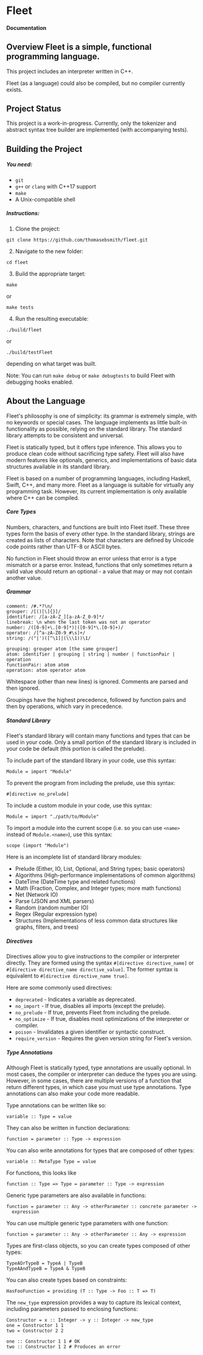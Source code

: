 # Fleet
#### Documentation

## Overview Fleet is a simple, functional programming language.
This project includes an interpreter written in C++.

Fleet (as a language) could also be compiled, but no compiler currently exists.

## Project Status
This project is a work-in-progress. Currently, only the tokenizer and abstract
syntax tree builder are implemented (with accompanying tests).

## Building the Project
##### You need:
 * `git`
 * `g++` or `clang` with C++17 support
 * `make`
 * A Unix-compatible shell

##### Instructions:
 1. Clone the project:
  ```
  git clone https://github.com/thomasebsmith/fleet.git
  ```
 2. Navigate to the new folder:
  ```
  cd fleet
  ```
 3. Build the appropriate target:
  ```
  make
  ```
  or
  ```
  make tests
  ```
 4. Run the resulting executable:
  ```
  ./build/fleet
  ```
  or
  ```
  ./build/testFleet
  ```
  depending on what target was built.

Note: You can run `make debug` or `make debugtests` to build Fleet with
debugging hooks enabled.

## About the Language
Fleet's philosophy is one of simplicity: its grammar is extremely simple, with
no keywords or special cases. The language implements as little built-in
functionality as possible, relying on the standard library. The standard
library attempts to be consistent and universal.

Fleet is statically typed, but it offers type inference. This allows you to
produce clean code without sacrificing type safety. Fleet will also have modern
features like optionals, generics, and implementations of basic data structures
available in its standard library.

Fleet is based on a number of programming languages, including Haskell, Swift,
C++, and many more. Fleet as a language is suitable for virtually any
programming task. However, its current implementation is only available where
C++ can be compiled.

##### Core Types
Numbers, characters, and functions are built into Fleet itself. These three
types form the basis of every other type. In the standard library, strings
are created as lists of characters. Note that characters are defined by Unicode
code points rather than UTF-8 or ASCII bytes.

No function in Fleet should throw an error unless that error is a type mismatch
or a parse error. Instead, functions that only sometimes return a valid value
should return an optional - a value that may or may not contain another value.

##### Grammar
```
comment: /#.*?\n/
grouper: /[()[\]{}]/
identifier: /[a-zA-Z_][a-zA-Z_0-9]*/
linebreak: \n when the last token was not an operator
number: /([0-9]+\.[0-9]*)|([0-9]*\.[0-9]+)/
operator: /[^a-zA-Z0-9_#\s]+/
string: /("|')([^\1]|(\\\1))\1/

grouping: grouper atom [the same grouper]
atom: identifier | grouping | string | number | functionPair | operation
functionPair: atom atom
operation: atom operator atom

```
Whitespace (other than new lines) is ignored. Comments are parsed and then
ignored.

Groupings have the highest precedence, followed by function pairs and then
by operations, which vary in precedence.

##### Standard Library
Fleet's standard library will contain many functions and types that can be
used in your code. Only a small portion of the standard library is included
in your code be default (this portion is called the prelude).

To include part of the standard library in your code, use this syntax:
```
Module = import "Module"
```

To prevent the program from including the prelude, use this syntax:
```
#[directive no_prelude]
```

To include a custom module in your code, use this syntax:
```
Module = import "./path/to/Module"
```

To import a module into the current scope (i.e. so you can use `<name>`
instead of `Module.<name>`), use this syntax:
```
scope (import "Module")
```

Here is an incomplete list of standard library modules:
 - Prelude (Either, IO, List, Optional, and String types; basic operators)
 - Algorithms (High-performance implementations of common algorithms)
 - DateTime (DateTime type and related functions)
 - Math (Fraction, Complex, and Integer types; more math functions)
 - Net (Network IO)
 - Parse (JSON and XML parsers)
 - Random (random number IO)
 - Regex (Regular expression type)
 - Structures (Implementations of less common data structures like graphs,
   filters, and trees)

##### Directives
Directives allow you to give instructions to the compiler or interpreter
directly. They are formed using the syntax `#[directive directive_name]` or
`#[directive directive_name directive_value]`. The former syntax is equivalent
to `#[directive directive_name true]`.

Here are some commonly used directives:
 - `deprecated` - Indicates a variable as deprecated.
 - `no_import` - If true, disables all imports (except the prelude).
 - `no_prelude` - If true, prevents Fleet from including the prelude.
 - `no_optimize` - If true, disables most optimizations of the interpreter or
    compiler.
 - `poison` - Invalidates a given identifier or syntactic construct.
 - `require_version` - Requires the given version string for Fleet's version.

##### Type Annotations
Although Fleet is statically typed, type annotations are usually optional. In
most cases, the compiler or interpreter can deduce the types you are using.
However, in some cases, there are multiple versions of a function that return
different types, in which case you must use type annotations. Type annotations
can also make your code more readable.

Type annotations can be written like so:
```
variable :: Type = value
```

They can also be written in function declarations:
```
function = parameter :: Type -> expression
```

You can also write annotations for types that are composed of other types:
```
variable :: MetaType Type = value
```

For functions, this looks like
```
function :: Type => Type = parameter :: Type -> expression
```

Generic type parameters are also available in functions:
```
function = parameter :: Any -> otherParameter :: concrete parameter ->
  expression
```

You can use multiple generic type parameters with one function:
```
function = parameter :: Any -> otherParameter :: Any -> expression
```

Types are first-class objects, so you can create types composed of other types:
```
TypeAOrTypeB = TypeA | TypeB
TypeAAndTypeB = TypeA & TypeB
```

You can also create types based on constraints:
```
HasFooFunction = providing (T :: Type -> Foo :: T => T)
```

The `new_type` expression provides a way to capture its lexical context,
including parameters passed to enclosing functions:
```
Constructor = x :: Integer -> y :: Integer -> new_type
one = Constructor 1 1
two = Constructor 2 2

one :: Constructor 1 1 # OK
two :: Constructor 1 2 # Produces an error
```
